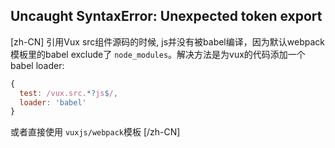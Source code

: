 ## Uncaught SyntaxError: Unexpected token export

[zh-CN]
引用Vux src组件源码的时候, js并没有被babel编译，因为默认webpack模板里的babel exclude了 `node_modules`。解决方法是为vux的代码添加一个babel loader:

``` js
{
  test: /vux.src.*?js$/,
  loader: 'babel'
}
```
或者直接使用 `vuxjs/webpack`模板
[/zh-CN]
